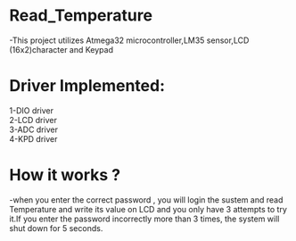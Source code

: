 # Read_Temperature  
-This project utilizes Atmega32 microcontroller,LM35 sensor,LCD (16x2)character and Keypad

# Driver Implemented:  
1-DIO driver  
2-LCD driver  
3-ADC driver    
4-KPD driver   

# How it works ?  
-when you enter the correct password , you will login the sustem and read Temperature and write its value on LCD and you only have 3 attempts to try it.If you enter the password incorrectly more than 3 times, the system will shut down for 5 seconds.  
